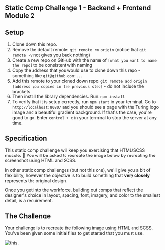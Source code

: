 ## Static Comp Challenge 1 - Backend + Frontend Module 2

## Setup
1. Clone down this repo.
1. Remove the default remote: `git remote rm origin` (notice that `git remote -v` not gives you back nothing)
1. Create a new repo on GitHub with the name of `[what you want to name the repo]` to be consistent with naming
1. Copy the address that you would use to clone down this repo - something like `git@github.com:...`
1. Add this remote to your cloned down repo: `git remote add origin [address you copied in the previous step]` - do not include the brackets
1. Then install the library dependencies. Run: `npm install`
1. To verify that it is setup correctly, run `npm start` in your terminal. Go to `http://localhost:8080/` and you should see a page with the Turing logo image and a beautiful gradient background. If that's the case, you're good to go. Enter `control + c` in your terminal to stop the server at any time.

## Specification

This static comp challenge will keep you exercising that HTML/SCSS muscle. :muscle: You will be asked to recreate the image below by recreating the screenshot using HTML and SCSS.

In other static comp challenges (but not this one), we'll give you a bit of flexibility, however the objective is to build something that **very closely** represents the original design.

Once you get into the workforce, building out comps that reflect the designer's choice in layout, spacing, font, imagery, and color to the smallest detail, is a requirement.

## The Challenge

Your challenge is to recreate the following image using HTML and SCSS. You've been given some initial files to get started that you must use.

![this](dog-party-spec.png).
